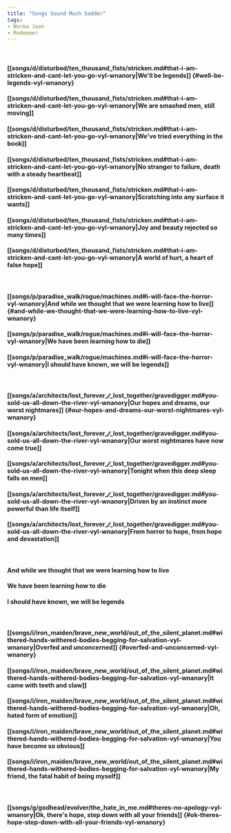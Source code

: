 ```yaml
---
title: "Songs Sound Much Sadder"
tags:
- Norma Jean
- Redeemer
---
```

&nbsp;
#### [[songs/d/disturbed/ten_thousand_fists/stricken.md#that-i-am-stricken-and-cant-let-you-go-vyl-wnanory|We'll be legends]] {#well-be-legends-vyl-wnanory}
#### [[songs/d/disturbed/ten_thousand_fists/stricken.md#that-i-am-stricken-and-cant-let-you-go-vyl-wnanory|We are smashed men, still moving]]
#### [[songs/d/disturbed/ten_thousand_fists/stricken.md#that-i-am-stricken-and-cant-let-you-go-vyl-wnanory|We've tried everything in the book]]
#### [[songs/d/disturbed/ten_thousand_fists/stricken.md#that-i-am-stricken-and-cant-let-you-go-vyl-wnanory|No stranger to failure, death with a steady heartbeat]]
#### [[songs/d/disturbed/ten_thousand_fists/stricken.md#that-i-am-stricken-and-cant-let-you-go-vyl-wnanory|Scratching into any surface it wants]]
#### [[songs/d/disturbed/ten_thousand_fists/stricken.md#that-i-am-stricken-and-cant-let-you-go-vyl-wnanory|Joy and beauty rejected so many times]]
#### [[songs/d/disturbed/ten_thousand_fists/stricken.md#that-i-am-stricken-and-cant-let-you-go-vyl-wnanory|A world of hurt, a heart of false hope]]
&nbsp;
#### [[songs/p/paradise_walk/rogue/machines.md#i-will-face-the-horror-vyl-wnanory|And while we thought that we were learning how to live]] {#and-while-we-thought-that-we-were-learning-how-to-live-vyl-wnanory}
#### [[songs/p/paradise_walk/rogue/machines.md#i-will-face-the-horror-vyl-wnanory|We have been learning how to die]]
#### [[songs/p/paradise_walk/rogue/machines.md#i-will-face-the-horror-vyl-wnanory|I should have known, we will be legends]]
&nbsp;
#### [[songs/a/architects/lost_forever_∕∕_lost_together/gravedigger.md#you-sold-us-all-down-the-river-vyl-wnanory|Our hopes and dreams, our worst nightmares]] {#our-hopes-and-dreams-our-worst-nightmares-vyl-wnanory}
#### [[songs/a/architects/lost_forever_∕∕_lost_together/gravedigger.md#you-sold-us-all-down-the-river-vyl-wnanory|Our worst nightmares have now come true]]
#### [[songs/a/architects/lost_forever_∕∕_lost_together/gravedigger.md#you-sold-us-all-down-the-river-vyl-wnanory|Tonight when this deep sleep falls on men]]
#### [[songs/a/architects/lost_forever_∕∕_lost_together/gravedigger.md#you-sold-us-all-down-the-river-vyl-wnanory|Driven by an instinct more powerful than life itself]]
#### [[songs/a/architects/lost_forever_∕∕_lost_together/gravedigger.md#you-sold-us-all-down-the-river-vyl-wnanory|From horror to hope, from hope and devastation]]
&nbsp;
#### And while we thought that we were learning how to live
#### We have been learning how to die
#### I should have known, we will be legends
&nbsp;
#### [[songs/i/iron_maiden/brave_new_world/out_of_the_silent_planet.md#withered-hands-withered-bodies-begging-for-salvation-vyl-wnanory|Overfed and unconcerned]] {#overfed-and-unconcerned-vyl-wnanory}
#### [[songs/i/iron_maiden/brave_new_world/out_of_the_silent_planet.md#withered-hands-withered-bodies-begging-for-salvation-vyl-wnanory|It came with teeth and claw]]
#### [[songs/i/iron_maiden/brave_new_world/out_of_the_silent_planet.md#withered-hands-withered-bodies-begging-for-salvation-vyl-wnanory|Oh, hated form of emotion]]
#### [[songs/i/iron_maiden/brave_new_world/out_of_the_silent_planet.md#withered-hands-withered-bodies-begging-for-salvation-vyl-wnanory|You have become so obvious]]
#### [[songs/i/iron_maiden/brave_new_world/out_of_the_silent_planet.md#withered-hands-withered-bodies-begging-for-salvation-vyl-wnanory|My friend, the fatal habit of being myself]]
&nbsp;
#### [[songs/g/godhead/evolver/the_hate_in_me.md#theres-no-apology-vyl-wnanory|Ok, there's hope, step down with all your friends]] {#ok-theres-hope-step-down-with-all-your-friends-vyl-wnanory}
